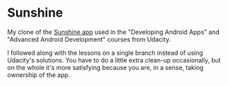 Sunshine
========

My clone of the [Sunshine app](https://github.com/udacity/Sunshine-Version-2)
used in the "Developing Android Apps" and "Advanced Android Development"
courses from Udacity.

I followed along with the lessons on a single branch instead of using Udacity's
solutions. You have to do a little extra clean-up occasionally, but on the
whole it's more satisfying because you are, in a sense, taking ownership of the
app.

